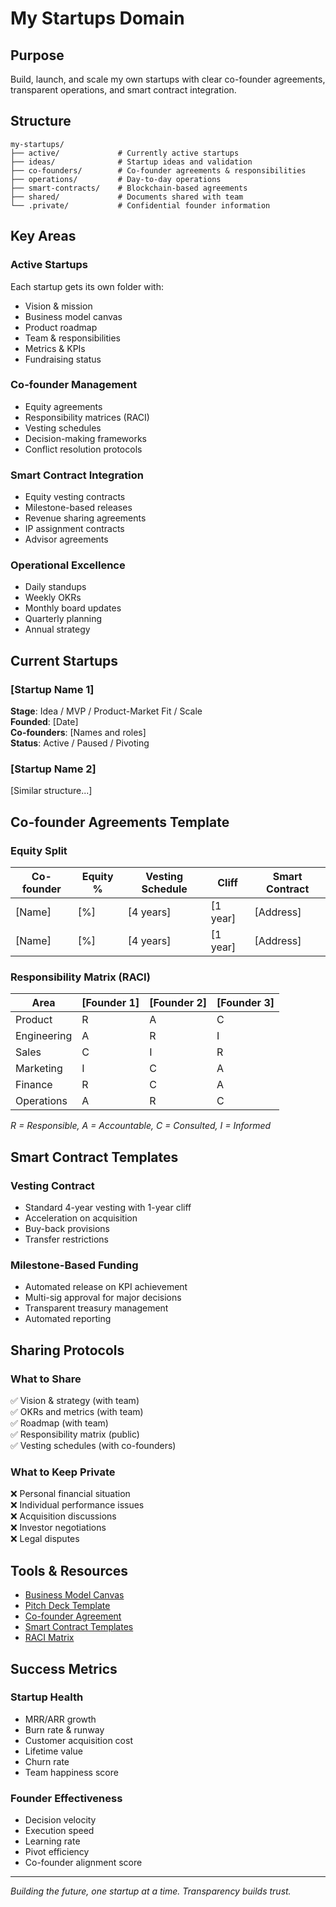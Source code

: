 # My Startups Domain

## Purpose
Build, launch, and scale my own startups with clear co-founder agreements, transparent operations, and smart contract integration.

## Structure

```
my-startups/
├── active/             # Currently active startups
├── ideas/              # Startup ideas and validation
├── co-founders/        # Co-founder agreements & responsibilities
├── operations/         # Day-to-day operations
├── smart-contracts/    # Blockchain-based agreements
├── shared/             # Documents shared with team
└── .private/           # Confidential founder information
```

## Key Areas

### Active Startups
Each startup gets its own folder with:
- Vision & mission
- Business model canvas
- Product roadmap
- Team & responsibilities
- Metrics & KPIs
- Fundraising status

### Co-founder Management
- Equity agreements
- Responsibility matrices (RACI)
- Vesting schedules
- Decision-making frameworks
- Conflict resolution protocols

### Smart Contract Integration
- Equity vesting contracts
- Milestone-based releases
- Revenue sharing agreements
- IP assignment contracts
- Advisor agreements

### Operational Excellence
- Daily standups
- Weekly OKRs
- Monthly board updates
- Quarterly planning
- Annual strategy

## Current Startups

### [Startup Name 1]
**Stage**: Idea / MVP / Product-Market Fit / Scale  
**Founded**: [Date]  
**Co-founders**: [Names and roles]  
**Status**: Active / Paused / Pivoting  

### [Startup Name 2]
[Similar structure...]

## Co-founder Agreements Template

### Equity Split
| Co-founder | Equity % | Vesting Schedule | Cliff | Smart Contract |
|------------|----------|------------------|-------|----------------|
| [Name] | [%] | [4 years] | [1 year] | [Address] |
| [Name] | [%] | [4 years] | [1 year] | [Address] |

### Responsibility Matrix (RACI)
| Area | [Founder 1] | [Founder 2] | [Founder 3] |
|------|-------------|-------------|-------------|
| Product | R | A | C |
| Engineering | A | R | I |
| Sales | C | I | R |
| Marketing | I | C | A |
| Finance | R | C | A |
| Operations | A | R | C |

*R = Responsible, A = Accountable, C = Consulted, I = Informed*

## Smart Contract Templates

### Vesting Contract
- Standard 4-year vesting with 1-year cliff
- Acceleration on acquisition
- Buy-back provisions
- Transfer restrictions

### Milestone-Based Funding
- Automated release on KPI achievement
- Multi-sig approval for major decisions
- Transparent treasury management
- Automated reporting

## Sharing Protocols

### What to Share
✅ Vision & strategy (with team)  
✅ OKRs and metrics (with team)  
✅ Roadmap (with team)  
✅ Responsibility matrix (public)  
✅ Vesting schedules (with co-founders)  

### What to Keep Private
❌ Personal financial situation  
❌ Individual performance issues  
❌ Acquisition discussions  
❌ Investor negotiations  
❌ Legal disputes  

## Tools & Resources

- [Business Model Canvas](operations/templates/business-model-canvas.md)
- [Pitch Deck Template](operations/templates/pitch-deck.md)
- [Co-founder Agreement](co-founders/templates/agreement.md)
- [Smart Contract Templates](smart-contracts/templates/)
- [RACI Matrix](co-founders/templates/raci-matrix.md)

## Success Metrics

### Startup Health
- MRR/ARR growth
- Burn rate & runway
- Customer acquisition cost
- Lifetime value
- Churn rate
- Team happiness score

### Founder Effectiveness
- Decision velocity
- Execution speed
- Learning rate
- Pivot efficiency
- Co-founder alignment score

---

*Building the future, one startup at a time. Transparency builds trust.*
